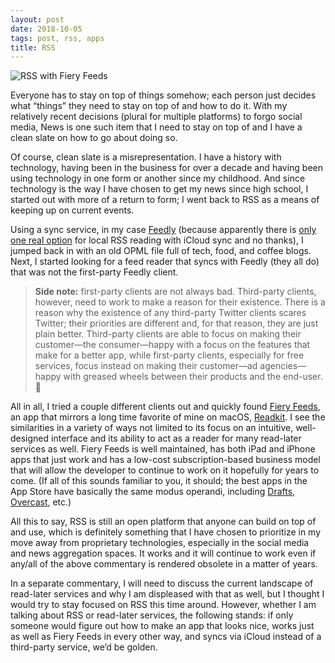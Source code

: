 ```yaml
---
layout: post
date: 2018-10-05
tags: post, rss, apps
title: RSS
---
```


![][image-1]

Everyone has to stay on top of things somehow; each person just decides what “things” they need to stay on top of and how to do it. With my relatively recent decisions (plural for multiple platforms) to forgo social media, News is one such item that I need to stay on top of and I have a clean slate on how to go about doing so.

Of course, clean slate is a misrepresentation. I have a history with technology, having been in the business for over a decade and having been using technology in one form or another since my childhood. And since technology is the way I have chosen to get my news since high school, I started out with more of a return to form; I went back to RSS as a means of keeping up on current events.

Using a sync service, in my case [Feedly][1] (because apparently there is [only one real option][2] for local RSS reading with iCloud sync and no thanks), I jumped back in with an old OPML file full of tech, food, and coffee blogs. Next, I started looking for a feed reader that syncs with Feedly (they all do) that was not the first-party Feedly client.

> **Side note:** first-party clients are not always bad. Third-party clients, however, need to work to make a reason for their existence. There is a reason why the existence of any third-party Twitter clients scares Twitter; their priorities are different and, for that reason, they are just plain better. Third-party clients are able to focus on making their customer—the consumer—happy with a focus on the features that make for a better app, while first-party clients, especially for free services, focus instead on making their customer—ad agencies—happy with greased wheels between their products and the end-user.  🤢

All in all, I tried a couple different clients out and quickly found [Fiery Feeds][3], an app that mirrors a long time favorite of mine on macOS, [Readkit][4]. I see the similarities in a variety of ways not limited to its focus on an intuitive, well-designed interface and its ability to act as a reader for many read-later services as well. Fiery Feeds is well maintained, has both iPad and iPhone apps that just work and has a low-cost subscription-based business model that will allow the developer to continue to work on it hopefully for years to come. (If all of this sounds familiar to you, it should; the best apps in the App Store have basically the same modus operandi, including [Drafts][5], [Overcast][6], etc.)

All this to say, RSS is still an open platform that anyone can build on top of and use, which is definitely something that I have chosen to prioritize in my move away from proprietary technologies, especially in the social media and news aggregation spaces. It works and it will continue to work even if any/all of the above commentary is rendered obsolete in a matter of years.

In a separate commentary, I will need to discuss the current landscape of read-later services and why I am displeased with that as well, but I thought I would try to stay focused on RSS this time around. However, whether I am talking about RSS or read-later services, the following stands: if only someone would figure out how to make an app that looks nice, works just as well as Fiery Feeds in every other way, and syncs via iCloud instead of a third-party service, we’d be golden.

[1]:	https://feedly.com/i/welcome
[2]:	http://www.newsbar-app.com
[3]:	http://cocoacake.net/apps/fiery/
[4]:	https://readkitapp.com
[5]:	https://getdrafts.com
[6]:	https://overcast.fm

[image-1]:	/assets/img/2018-10-05.jpg "RSS with Fiery Feeds"